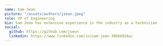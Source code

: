 ```yaml
---
name: Sam Jean
picture: "/assets/authors/jseun.jpeg"
role: VP of Engineering
bio: Sam Jean has extensive experience in the industry as a technician, developer, and manager. He has worked in fast-paced, growth-oriented environments, building solutions used by millions of customers in mission-critical spaces. Despite his leadership role, Sam still enjoys writing code and exploring new technologies, believing that a role is just a role—not a box to be confined in. Through his blog, he shares insights on engineering and leadership, focusing on driving technical excellence, fostering high-performing teams, and the solutions he has chosen to address technical challenges.
social:
  github: https://github.com/jseun
  linkedin: https://www.linkedin.com/in/sam-jean-30666926a/
---
```

